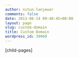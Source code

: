 ```yaml
---
author: nitun.lanjewar
comments: false
date: 2013-06-14 09:48:45+00:00
layout: page
slug: custom-domain
title: Custom Domain
wordpress_id: 39960
---
```


[child-pages]
